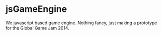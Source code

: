 jsGameEngine
============

We javascript based game engine. Nothing fancy, just making a prototype for the Global Game Jam 2014.